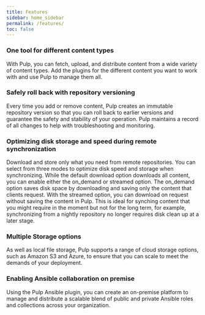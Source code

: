 ```yaml
---
title: Features
sidebar: home_sidebar
permalink: /features/
toc: false
---
```


### One tool for different content types

With Pulp, you can fetch, upload, and distribute content from a wide variety of content types. Add the plugins for the different content you want to work with and use Pulp to manage them all.  

### Safely roll back with repository versioning

Every time you add or remove content, Pulp creates an immutable repository version so that you can roll back to earlier versions and guarantee the safety and stability of your operation. Pulp maintains a record of all changes to help with troubleshooting and monitoring.

### Optimizing disk storage and speed during remote synchronization

Download and store only what you need from remote repositories. You can select from three modes to optimize disk speed and storage when synchronizing. While the default download option downloads all content, you can enable either the on_demand or streamed option. The on_demand option saves disk space by downloading and saving only the content that clients request. With the streamed option, you can download on request without saving the content in Pulp. This is ideal for synching content that you might require in the moment but not for the long term, for example, synchronizing from a nightly repository no longer requires disk clean up at a later stage.

### Multiple Storage options

As well as local file storage, Pulp supports a range of cloud storage options, such as Amazon S3 and Azure, to ensure that you can scale to meet the demands of your deployment.

### Enabling Ansible collaboration on premise

Using the Pulp Ansible plugin, you can create an on-premise platform to manage and distribute a scalable blend of public and private Ansible roles and collections across your organization.

